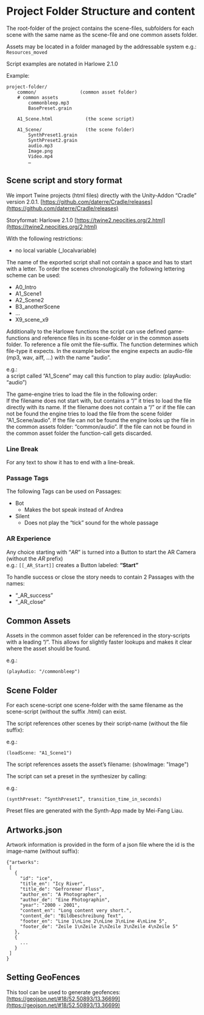 # Project Folder Structure and content

The root-folder of the project contains the scene-files, subfolders for each scene with the same name as the scene-file and one common assets folder.

Assets may be located in a folder managed by the addressable system e.g.: `Resources_moved`

Script examples are notated in Harlowe 2.1.0

Example:

	project-folder/
   		common/                (common asset folder)
       	# common assets
			commonbleep.mp3
        	BasePreset.grain        

    	A1_Scene.html            (the scene script)

    	A1_Scene/                (the scene folder)
        	SynthPreset1.grain
        	SynthPreset2.grain
        	audio.mp3
        	Image.png
        	Video.mp4
    	   	…


## Scene script and story format

We import Twine projects (html files) directly with the Unity-Addon “Cradle” version 2.0.1. [https://github.com/daterre/Cradle/releases](https://github.com/daterre/Cradle/releases)

Storyformat: Harlowe 2.1.0 [https://twine2.neocities.org/2.html](https://twine2.neocities.org/2.html)

With the following restrictions:

* no local variable (_localvariable)

The name of the exported script shall not contain a space and has to start with a letter.
To order the scenes chronologically the following lettering scheme can be used:

* A0_Intro
* A1_Scene1
* A2_Scene2
* B3_anotherScene
* ...
* X9_scene_x9


Additionally to the Harlowe functions the script can use defined game-functions and reference files in its scene-folder or in the common assets folder. To reference a file omit the file-suffix. The function determines which file-type it expects. In the example below the engine expects an audio-file (mp3, wav, aiff, ...) with the name “audio”.

e.g.:<br>
a script called “A1_Scene” may call this function to play audio:
(playAudio: “audio”)

The game-engine tries to load the file in the following order:<br>
If the filename does not start with, but contains a “/” it tries to load the file directly with its name. If the filename does not contain a “/” or if the file can not be found the engine tries to load the file from the scene folder “A1_Scene/audio”. If the file can not be found the engine looks up the file in the common assets folder: “common/audio”. If the file can not be found in the common asset folder the function-call gets discarded.


### Line Break

For any text to show it has to end with a line-break.


### Passage Tags

The following Tags can be used on Passages:

* Bot
	* Makes the bot speak instead of Andrea
* Silent
	* Does not play the “tick” sound for the whole passage


### AR Experience

Any choice starting with “_AR_” is turned into a Button to start the AR Camera (without the  _AR_ prefix)<br>
e.g.: `[[_AR_Start]]` creates a Button labeled: **“Start”**

To handle success or close the story needs to contain 2 Passages with the names:

* “_AR_success”
* “_AR_close”



## Common Assets

Assets in the common asset folder can be referenced in the story-scripts with a leading “/”. This allows for slightly faster lookups and makes it clear where the asset should be found.

e.g.:

	(playAudio: "/commonbleep")



## Scene Folder

For each scene-script one scene-folder with the same filename as the scene-script (without the suffix .html) can exist.

The script references other scenes by their script-name (without the file suffix):

e.g.:

	(loadScene: "A1_Scene1")

The script references assets the asset’s filename:
(showImage: "Image")


The script can set a preset in the synthesizer by calling:

e.g.:

	(synthPreset: “SynthPreset1”, transition_time_in_seconds)

Preset files are generated with the Synth-App made by Mei-Fang Liau.


## Artworks.json

Artwork information is provided in the form of a json file where the id is the image-name (without suffix):

	{"artworks":
	 [
	   {
	     "id": "ice",
	     "title_en": "Icy River",
	     "title_de": "Gefrorener Fluss",
	     "author_en": "A Photographer",
	     "author_de": "Eine Photographin",
	     "year": "2000 - 2001",
	     "content_en": "Long content very short.",
	     "content_de": "Bildbeschreibung Text",
	     "footer_en": "Line 1\nLine 2\nLine 3\nLine 4\nLine 5",
	     "footer_de": "Zeile 1\nZeile 2\nZeile 3\nZeile 4\nZeile 5"
	   },
	   {
	     ...
	   }
	 ]
	}




## Setting GeoFences

This tool can be used to generate geofences: [https://geojson.net/#18/52.50893/13.36699](https://geojson.net/#18/52.50893/13.36699)
